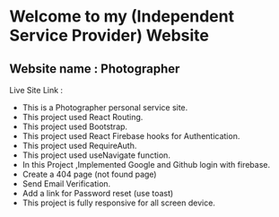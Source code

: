# Welcome to my (Independent Service Provider) Website

## Website name : Photographer

Live Site Link : 

* This is a Photographer personal service site.
* This project used React Routing.
* This project used Bootstrap.
* This project used React Firebase hooks for Authentication.
* This project used RequireAuth.
* This project used useNavigate function.
* In this Project ,Implemented Google and Github login with firebase.
* Create a 404 page (not found page)
* Send Email Verification.
* Add a link for Password reset (use toast)
* This project is fully responsive for all screen device.

